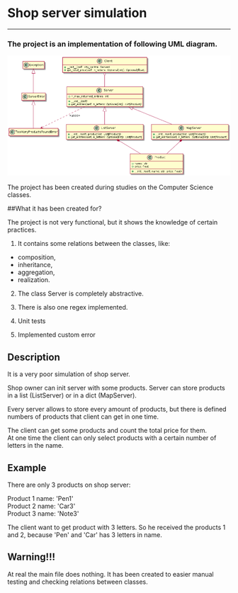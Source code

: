 # Shop server simulation

----------
### The project is an implementation of following UML diagram.
![Alt, Step23](./UML/UML_obraz.png)

The project has been created during studies on the Computer Science classes.

##What it has been created for?

The project is not very functional, but it shows the knowledge of certain practices.

1. It contains some relations between the classes, like:
- composition, 
- inheritance,
- aggregation,
- realization.

2. The class Server is completely abstractive.

3. There is also one regex implemented.

4. Unit tests

5. Implemented custom error

## Description

It is a very poor simulation of shop server.

Shop owner can init server with some products. 
Server can store products in a list (ListServer) or in a dict (MapServer).

Every server allows to store every amount of products, but there is defined 
numbers of products that client can get in one time.

The client can get some products and count the total price for them.
<br>At one time the client can only select products with a certain number of letters in 
the name. 

## Example

There are only 3 products on shop server:

Product 1 name: 'Pen1'<br>
Product 2 name: 'Car3'<br>
Product 3 name: 'Note3'<br>

The client want to get product with 3 letters. So he received the products 1 and 2, 
because 'Pen' and 'Car' has 3 letters in name.

## Warning!!!

At real the main file does nothing.
It has been created to easier manual testing and checking relations between classes.
